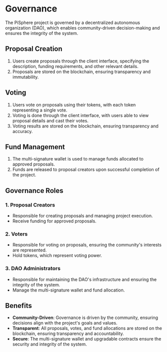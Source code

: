 # Governance

The PiSphere project is governed by a decentralized autonomous organization (DAO), which enables community-driven decision-making and ensures the integrity of the system.

## Proposal Creation

1. Users create proposals through the client interface, specifying the description, funding requirements, and other relevant details.
2. Proposals are stored on the blockchain, ensuring transparency and immutability.

## Voting

1. Users vote on proposals using their tokens, with each token representing a single vote.
2. Voting is done through the client interface, with users able to view proposal details and cast their votes.
3. Voting results are stored on the blockchain, ensuring transparency and accuracy.

## Fund Management

1. The multi-signature wallet is used to manage funds allocated to approved proposals.
2. Funds are released to proposal creators upon successful completion of the project.

## Governance Roles

### 1. Proposal Creators

* Responsible for creating proposals and managing project execution.
* Receive funding for approved proposals.

### 2. Voters

* Responsible for voting on proposals, ensuring the community's interests are represented.
* Hold tokens, which represent voting power.

### 3. DAO Administrators

* Responsible for maintaining the DAO's infrastructure and ensuring the integrity of the system.
* Manage the multi-signature wallet and fund allocation.

## Benefits

* **Community-Driven**: Governance is driven by the community, ensuring decisions align with the project's goals and values.
* **Transparent**: All proposals, votes, and fund allocations are stored on the blockchain, ensuring transparency and accountability.
* **Secure**: The multi-signature wallet and upgradable contracts ensure the security and integrity of the system.
